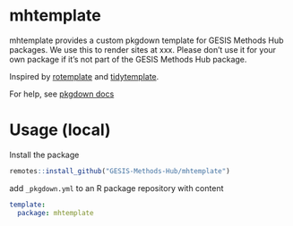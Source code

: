 
# mhtemplate

<!-- badges: start -->
<!-- badges: end -->

mhtemplate provides a custom pkgdown template for GESIS Methods Hub packages. We use this to render sites at xxx. Please don’t use it for your own package if it’s not part of the GESIS Methods Hub package.

Inspired by [rotemplate](https://github.com/ropensci-org/rotemplate) and [tidytemplate](https://github.com/tidyverse/tidytemplate/).

For help, see [pkgdown docs](https://pkgdown.r-lib.org/articles/customise.html#template-packages)

# Usage (local)

Install the package

```r
remotes::install_github("GESIS-Methods-Hub/mhtemplate")
```

add `_pkgdown.yml` to an R package repository with content

```yml
template:
  package: mhtemplate
```
